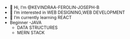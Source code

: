 - 👋 Hi, I’m @KEVINDRAA-FEROLIN-JOSEPH-B
- 👀 I’m interested in WEB DESIGNING,WEB DEVELOPMENT
- 🌱 I’m currently learning REACT
- Beginner 
      -JAVA 
     - DATA STRUCTURES 
     - MERN STACK 
<!---
KEVINDRAA-FEROLIN-JOSEPH-B is a ✨ special ✨ repository because its `README.md` (this file) appears on your GitHub profile.
You can click the Preview link to take a look at your changes.
--->
